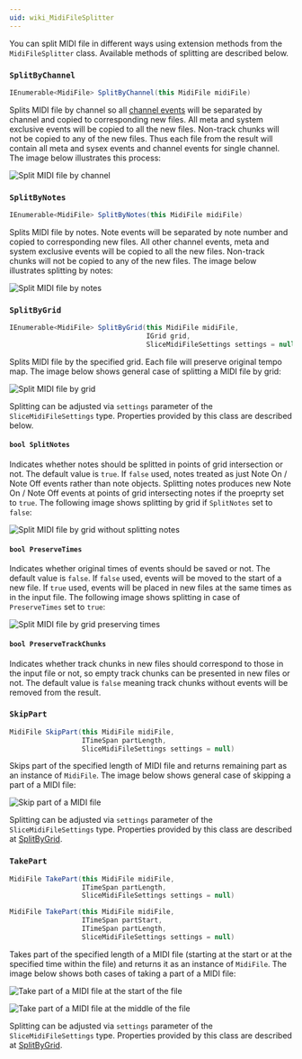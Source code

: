 ```yaml
---
uid: wiki_MidiFileSplitter
---
```


You can split MIDI file in different ways using extension methods from the `MidiFileSplitter` class. Available methods of splitting are described below.

### `SplitByChannel`

```csharp
IEnumerable<MidiFile> SplitByChannel(this MidiFile midiFile)
```

Splits MIDI file by channel so all [channel events](Channel-events.md) will be separated by channel and copied to corresponding new files. All meta and system exclusive events will be copied to all the new files. Non-track chunks will not be copied to any of the new files. Thus each file from the result will contain all meta and sysex events and channel events for single channel. The image below illustrates this process:

![Split MIDI file by channel](Images/MidiFileSplitter/SplitByChannel.png)

### `SplitByNotes`

```csharp
IEnumerable<MidiFile> SplitByNotes(this MidiFile midiFile)
```

Splits MIDI file by notes. Note events will be separated by note number and copied to corresponding new files. All other channel events, meta and system exclusive events will be copied to all the new files. Non-track chunks will not be copied to any of the new files. The image below illustrates splitting by notes:

![Split MIDI file by notes](Images/MidiFileSplitter/SplitByNotes.png)

### `SplitByGrid`

```csharp
IEnumerable<MidiFile> SplitByGrid(this MidiFile midiFile,
                                  IGrid grid,
                                  SliceMidiFileSettings settings = null)
```

Splits MIDI file by the specified grid. Each file will preserve original tempo map. The image below shows general case of splitting a MIDI file by grid:

![Split MIDI file by grid](Images/MidiFileSplitter/SplitByGrid.png)

Splitting can be adjusted via `settings` parameter of the `SliceMidiFileSettings` type. Properties provided by this class are described below.

#### `bool SplitNotes`

Indicates whether notes should be splitted in points of grid intersection or not. The default value is `true`. If `false` used, notes treated as just Note On / Note Off events rather than note objects. Splitting notes produces new Note On / Note Off events at points of grid intersecting notes if the proeprty set to `true`. The following image shows splitting by grid if `SplitNotes` set to `false`:

![Split MIDI file by grid without splitting notes](Images/MidiFileSplitter/SplitByGridDontSplitNotes.png)

#### `bool PreserveTimes`

Indicates whether original times of events should be saved or not. The default value is `false`. If `false` used, events will be moved to the start of a new file. If `true` used, events will be placed in new files at the same times as in the input file. The following image shows splitting in case of `PreserveTimes` set to `true`:

![Split MIDI file by grid preserving times](Images/MidiFileSplitter/SplitByGridPreserveTimes.png)

#### `bool PreserveTrackChunks`

Indicates whether track chunks in new files should correspond to those in the input file or not, so empty track chunks can be presented in new files or not. The default value is `false` meaning track chunks without events will be removed from the result.

### `SkipPart`

```csharp
MidiFile SkipPart(this MidiFile midiFile,
                  ITimeSpan partLength,
                  SliceMidiFileSettings settings = null)
```

Skips part of the specified length of MIDI file and returns remaining part as an instance of `MidiFile`. The image below shows general case of skipping a part of a MIDI file:

![Skip part of a MIDI file](Images/MidiFileSplitter/SkipPart.png)

Splitting can be adjusted via `settings` parameter of the `SliceMidiFileSettings` type. Properties provided by this class are described at [SplitByGrid](#splitbygrid).

### `TakePart`

```csharp
MidiFile TakePart(this MidiFile midiFile,
                  ITimeSpan partLength,
                  SliceMidiFileSettings settings = null)
```
```csharp
MidiFile TakePart(this MidiFile midiFile,
                  ITimeSpan partStart,
                  ITimeSpan partLength,
                  SliceMidiFileSettings settings = null)
```

Takes part of the specified length of a MIDI file (starting at the start or at the specified time within the file) and returns it as an instance of `MidiFile`. The image below shows both cases of taking a part of a MIDI file:

![Take part of a MIDI file at the start of the file](Images/MidiFileSplitter/TakePartAtStart.png)

![Take part of a MIDI file at the middle of the file](Images/MidiFileSplitter/TakePartAtMiddle.png)

Splitting can be adjusted via `settings` parameter of the `SliceMidiFileSettings` type. Properties provided by this class are described at [SplitByGrid](#splitbygrid).